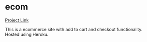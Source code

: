 # ecom
[Project Link](https://kritgya1109.pythonanywhere.com/)

This is a ecommerce site with add to cart and checkout functionality.
Hosted using Heroku.
